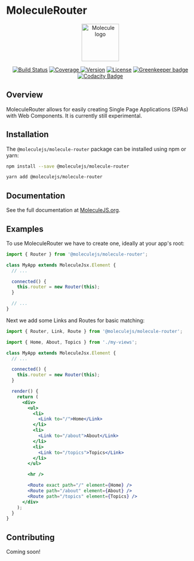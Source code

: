 # MoleculeRouter

<p align="center"><a href="https://moleculejs.org" target="_blank" rel="noopener noreferrer"><img width="100" src="https://moleculejs.org/molecules.svg" alt="Molecule logo"></a></p>

<p align="center">
  <a href="https://travis-ci.org/Molecule-JS/MoleculeJS"><img src="https://travis-ci.org/Molecule-JS/MoleculeJS.svg?branch=master" alt="Build Status"></a>
  <a href="https://codecov.io/gh/Molecule-JS/MoleculeJS">
    <img src="https://codecov.io/gh/Molecule-JS/MoleculeJS/branch/master/graph/badge.svg" alt="Coverage">
  </a>
  <a href="https://www.npmjs.com/package/@moleculejs/molecule-router"><img src="https://badge.fury.io/js/%40moleculejs%2Fmolecule-router.svg" alt="Version"></a>
  <a href="https://github.com/Molecule-JS/MoleculeJS/blob/master/LICENSE"><img src="https://img.shields.io/badge/license-MIT-blue.svg" alt="License"></a>
  <a href="https://greenkeeper.io/"><img src="https://badges.greenkeeper.io/Molecule-JS/MoleculeJS.svg" alt="Greenkeeper badge"></a>
  <a href="https://app.codacy.com/app/DerDrodt/MoleculeJS?utm_source=github.com&utm_medium=referral&utm_content=Molecule-JS/MoleculeJS&utm_campaign=Badge_Grade_Dashboard"><img src="https://api.codacy.com/project/badge/Grade/f28f115aeadf4538ac046a8885c6e7c5" alt="Codacity Badge"></a>
</p>

## Overview

MoleculeRouter allows for easily creating Single Page Applications (SPAs) with Web Components. It is currently still experimental.

## Installation

The `@moleculejs/molecule-router` package can be installed using npm or yarn:

```bash
npm install --save @moleculejs/molecule-router
```

```bash
yarn add @moleculejs/molecule-router
```

## Documentation

See the full documentation at [MoleculeJS.org](https://moleculejs.org).

## Examples

To use MoleculeRouter we have to create one, ideally at your app's root:

```jsx
import { Router } from '@moleculejs/molecule-router';

class MyApp extends MoleculeJsx.Element {
  // ...

  connected() {
    this.router = new Router(this);
  }

  // ...
}
```

Next we add some Links and Routes for basic matching:

```jsx
import { Router, Link, Route } from '@moleculejs/molecule-router';

import { Home, About, Topics } from './my-views';

class MyApp extends MoleculeJsx.Element {
  // ...

  connected() {
    this.router = new Router(this);
  }

  render() {
    return (
      <div>
        <ul>
          <li>
            <Link to="/">Home</Link>
          </li>
          <li>
            <Link to="/about">About</Link>
          </li>
          <li>
            <Link to="/topics">Topics</Link>
          </li>
        </ul>

        <hr />

        <Route exact path="/" element={Home} />
        <Route path="/about" element={About} />
        <Route path="/topics" element={Topics} />
      </div>
    );
  }
}
```

## Contributing

Coming soon!
